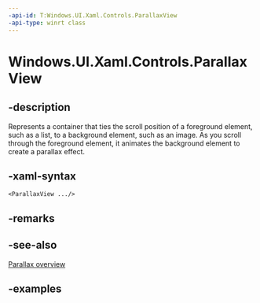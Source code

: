 ```yaml
---
-api-id: T:Windows.UI.Xaml.Controls.ParallaxView
-api-type: winrt class
---
```


<!-- Class syntax.
public class ParallaxView : FrameworkElement, FrameworkElement
-->

# Windows.UI.Xaml.Controls.ParallaxView

## -description

Represents a container that ties the scroll position of a foreground element, such as a list, to a background element, such as an image. As you scroll through the foreground element, it animates the background element to create a parallax effect.

## -xaml-syntax

```xaml
<ParallaxView .../>
```

## -remarks

## -see-also
[Parallax overview](https://docs.microsoft.com/windows/uwp/design/motion/parallax)

## -examples

